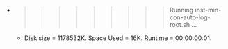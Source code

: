 * >>>>>>>>> Running inst-min-con-auto-log-root.sh ...
  * Disk size = 1178532K. Space Used = 16K. Runtime = 00:00:00:01.
